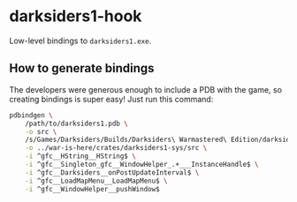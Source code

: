 # darksiders1-hook

Low-level bindings to `darksiders1.exe`.

## How to generate bindings

The developers were generous enough to include a PDB with the game, so creating bindings is super easy! Just run this command:

```sh
pdbindgen \
    /path/to/darksiders1.pdb \
    -o src \
    /s/Games/Darksiders/Builds/Darksiders\ Warmastered\ Edition/darksiders1.pdb \
    -o ../war-is-here/crates/darksiders1-sys/src \
    -i ^gfc__HString__HString$ \
    -i ^gfc__Singleton_gfc__WindowHelper_.+___InstanceHandle$ \
    -i ^gfc__Darksiders__onPostUpdateInterval$ \
    -i ^gfc__LoadMapMenu__LoadMapMenu$ \
    -i ^gfc__WindowHelper__pushWindow$
```
